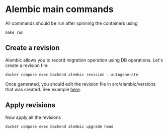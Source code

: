 # Alembic main commands

All commands should be run after spinning the containers using

```shell
make run
```

## Create a revision

Alembic allows you to record migration operation using DB operations. Let's create a revision file:

```shell
docker compose exec backend alembic revision --autogenerate
```

Once generated, you should edit the revision file in src/alembic/versions that was created. See example [here](https://github.com/jonra1993/fastapi-alembic-sqlmodel-async/blob/main/fastapi-alembic-sqlmodel-async/alembic/versions/2022-09-25-19-46_60d49bf413b8.py).

## Apply revisions

Now apply all the revisions

```shell
docker compose exec backend alembic upgrade head
```
